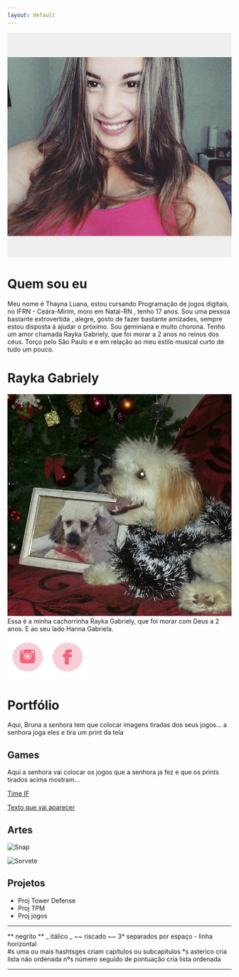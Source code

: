 ```yaml
---
layout: default
---
```


[![](thay.jpg)]() 
# Quem sou eu 
  Meu nome é Thayna Luana, estou cursando Programação de jogos digitais, no IFRN - Ceára-Mirim, moro em Natal-RN , tenho 17 anos.
  Sou uma pessoa bastante extrovertida , alegre, gosto de fazer bastante amizades, sempre estou disposta á  ajudar o próximo.
  Sou geminiana e muito chorona. Tenho um amor chamada Rayka Gabriely, que foi morar a 2 anos no reinos dos céus. Torço pelo São Paulo e  e em relação ao meu estilo musical curto de tudo um pouco. 
  # Rayka Gabriely
[![](rayka.jpg)]() 
      Essa é a minha cachorrinha Rayka Gabriely, que foi morar com Deus a 2 anos. E ao seu lado Hanna Gabriela.

[![](inst.png)](https://www.instagram.com/thaynaluana2/)[![](face.png)](https://www.facebook.com/thayna.luana.3)

# Portfólio
  Aqui, Bruna a senhora tem que colocar imagens tiradas dos seus jogos... a senhora joga eles e tira um print da tela

## Games
  Aqui a senhora vai colocar os jogos que a senhora ja fez e que os prints tirados acima mostram...


[Time IF](https://ortegagamer.github.io/home)

[Texto que vai aparecer](link)

## Artes

![Snap](https://i.pinimg.com/originals/83/13/af/8313afd5cfeb799e37cb5c5c7e58c516.png)

![Sorvete](https://i.pinimg.com/736x/c6/cc/34/c6cc3499b42a7019598df83478cf3822.jpg)

## Projetos

* Proj Tower Defense
* Proj TPM
* Proj jogos

* * *

** negrito  **
_ itálico  _
~~ riscado  ~~
3* separados por espaço - linha horizontal  
#s uma ou mais hashtsges criam capítulos ou subcapítulos
*s asterico cria lista não ordenada
nºs número seguido de pontuação cria lista ordenada

* * *
